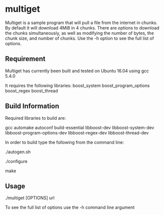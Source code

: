 # multiget
Multiget is a sample program that will pull a file from the internet in chunks.  By default it will download 4MiB in 4 chunks.
There are options to download the chunks simultaneously, as well as modifying the number of bytes, the chunk size, and number of chunks.
Use the -h option to see the full list of options.

## Requirement

Multiget has currently been built and tested on Ubuntu 16.04 using gcc 5.4.0

It requires the following libraries:
boost_system
boost_program_options
boost_regex
boost_thread

## Build Information

Required libraries to build are:

gcc automake autoconf build-essential
libboost-dev libboost-system-dev libboost-program-options-dev libboost-regex-dev libboost-thread-dev

In order to build type the following from the command line:

./autogen.sh

./configure

make

## Usage

./multiget [OPTIONS] url

To see the full list of options use the -h command line argument


